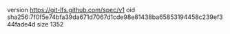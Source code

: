 version https://git-lfs.github.com/spec/v1
oid sha256:7f0f5e74bfa39da671d7067d1cde98e81438ba65853194458c239ef344fade4d
size 1352
